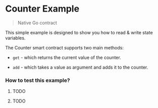 # Counter Example

> Native Go contract

This simple example is designed to show you how to read & write state variables.

The Counter smart contract supports two main methods:

* `get` - which returns the current value of the counter.

* `add` - which takes a value as argument and adds it to the counter.

### How to test this example?

1. TODO

2. TODO
